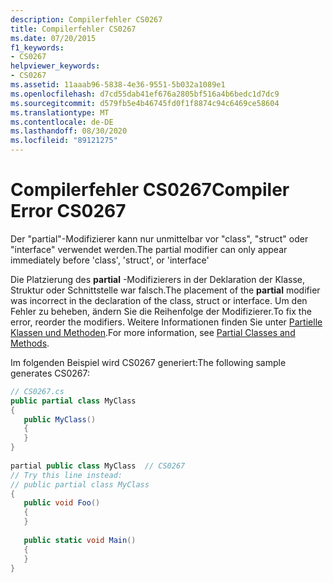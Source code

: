 ```yaml
---
description: Compilerfehler CS0267
title: Compilerfehler CS0267
ms.date: 07/20/2015
f1_keywords:
- CS0267
helpviewer_keywords:
- CS0267
ms.assetid: 11aaab96-5838-4e36-9551-5b032a1089e1
ms.openlocfilehash: d7cd55dab41ef676a2805bf516a4b6bedc1d7dc9
ms.sourcegitcommit: d579fb5e4b46745fd0f1f8874c94c6469ce58604
ms.translationtype: MT
ms.contentlocale: de-DE
ms.lasthandoff: 08/30/2020
ms.locfileid: "89121275"
---
```

# <a name="compiler-error-cs0267"></a><span data-ttu-id="48d38-103">Compilerfehler CS0267</span><span class="sxs-lookup"><span data-stu-id="48d38-103">Compiler Error CS0267</span></span>
<span data-ttu-id="48d38-104">Der "partial"-Modifizierer kann nur unmittelbar vor "class", "struct" oder "interface" verwendet werden.</span><span class="sxs-lookup"><span data-stu-id="48d38-104">The partial modifier can only appear immediately before 'class', 'struct', or 'interface'</span></span>  
  
 <span data-ttu-id="48d38-105">Die Platzierung des **partial** -Modifizierers in der Deklaration der Klasse, Struktur oder Schnittstelle war falsch.</span><span class="sxs-lookup"><span data-stu-id="48d38-105">The placement of the **partial** modifier was incorrect in the declaration of the class, struct or interface.</span></span> <span data-ttu-id="48d38-106">Um den Fehler zu beheben, ändern Sie die Reihenfolge der Modifizierer.</span><span class="sxs-lookup"><span data-stu-id="48d38-106">To fix the error, reorder the modifiers.</span></span> <span data-ttu-id="48d38-107">Weitere Informationen finden Sie unter [Partielle Klassen und Methoden](../programming-guide/classes-and-structs/partial-classes-and-methods.md).</span><span class="sxs-lookup"><span data-stu-id="48d38-107">For more information, see [Partial Classes and Methods](../programming-guide/classes-and-structs/partial-classes-and-methods.md).</span></span>  
  
 <span data-ttu-id="48d38-108">Im folgenden Beispiel wird CS0267 generiert:</span><span class="sxs-lookup"><span data-stu-id="48d38-108">The following sample generates CS0267:</span></span>  
  
```csharp  
// CS0267.cs  
public partial class MyClass  
{  
   public MyClass()  
   {  
   }  
}  
  
partial public class MyClass  // CS0267  
// Try this line instead:  
// public partial class MyClass  
{  
   public void Foo()  
   {  
   }  
  
   public static void Main()  
   {  
   }  
}  
```
